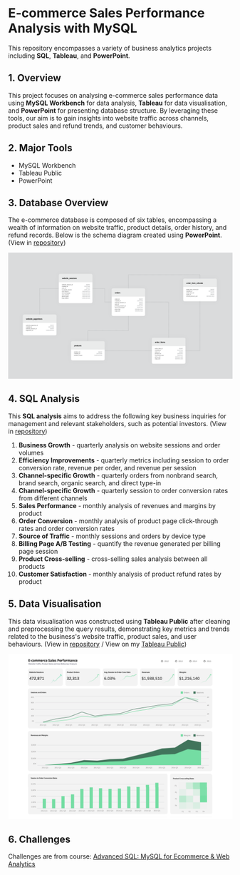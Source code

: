 # E-commerce Sales Performance Analysis with MySQL
This repository encompasses a variety of business analytics projects including **SQL**, **Tableau**, and **PowerPoint**.

## 1. Overview 
This project focuses on analysing e-commerce sales performance data using **MySQL Workbench** for data analysis, **Tableau** for data visualisation, and **PowerPoint** for presenting database structure. By leveraging these tools, our aim is to gain insights into website traffic across channels, product sales and refund trends, and customer behaviours.

## 2. Major Tools 
- MySQL Workbench 
- Tableau Public 
- PowerPoint

## 3. Database Overview
The e-commerce database is composed of six tables, encompassing a wealth of information on website traffic, product details, order history, and refund records. Below is the schema diagram created using **PowerPoint**. (View in [repository](https://github.com/rz11111/e-commerce-sales-performance-analysis-with-mysql/blob/main/PowerPoint%20-%20Database%20Overview/schema-diagram.pdf))

![schema-diagram-image-2.png](https://github.com/rz11111/e-commerce-sales-performance-analysis-with-mysql/blob/main/PowerPoint%20-%20Database%20Overview/Images/schema-diagram-image-2.png)

## 4. SQL Analysis 
This **SQL analysis** aims to address the following key business inquiries for management and relevant stakeholders, such as potential investors. (View in [repository](https://github.com/rz11111/e-commerce-sales-performance-analysis-with-mysql/blob/main/SQL%20-%20Data%20Analysis/sql-query.sql))

1. **Business Growth** - quarterly analysis on website sessions and order volumes
2. **Efficiency Improvements** - quarterly metrics including session to order conversion rate, revenue per order, and revenue per session
3. **Channel-specific Growth** - quarterly orders from nonbrand search, brand search, organic search, and direct type-in
4. **Channel-specific Growth** - quarterly session to order conversion rates from different channels
5. **Sales Performance** - monthly analysis of revenues and margins by product
6. **Order Conversion** - monthly analysis of product page click-through rates and order conversion rates
7. **Source of Traffic** - monthly sessions and orders by device type
8. **Billing Page A/B Testing** - quantify the revenue generated per billing page session
9. **Product Cross-selling** - cross-selling sales analysis between all products
10. **Customer Satisfaction** - monthly analysis of product refund rates by product

## 5. Data Visualisation 
This data visualisation was constructed using **Tableau Public** after cleaning and preprocessing the query results, demonstrating key metrics and trends related to the business's website traffic, product sales, and user behaviours. (View in [repository](https://github.com/rz11111/e-commerce-sales-performance-analysis-with-mysql/blob/main/Tableau%20-%20Data%20Visualisation/tableau-dashboard.png) / View on my [Tableau Public](https://public.tableau.com/views/Book1_17118637883880/Dashboard?:language=en-GB&:sid=&:display_count=n&:origin=viz_share_link))

![tableau-dashboard.png](https://github.com/rz11111/e-commerce-sales-performance-analysis-with-mysql/blob/main/Tableau%20-%20Data%20Visualisation/tableau-dashboard.png)

## 6. Challenges
Challenges are from course: [Advanced SQL: MySQL for Ecommerce & Web Analytics](https://www.udemy.com/course/advanced-sql-mysql-for-analytics-business-intelligence/?couponCode=24T3FS41524)
